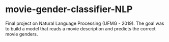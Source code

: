# movie-gender-classifier-NLP
Final project on Natural Language Processing (UFMG - 2019). The goal was to build a model that reads a movie description and predicts the correct movie genders.
